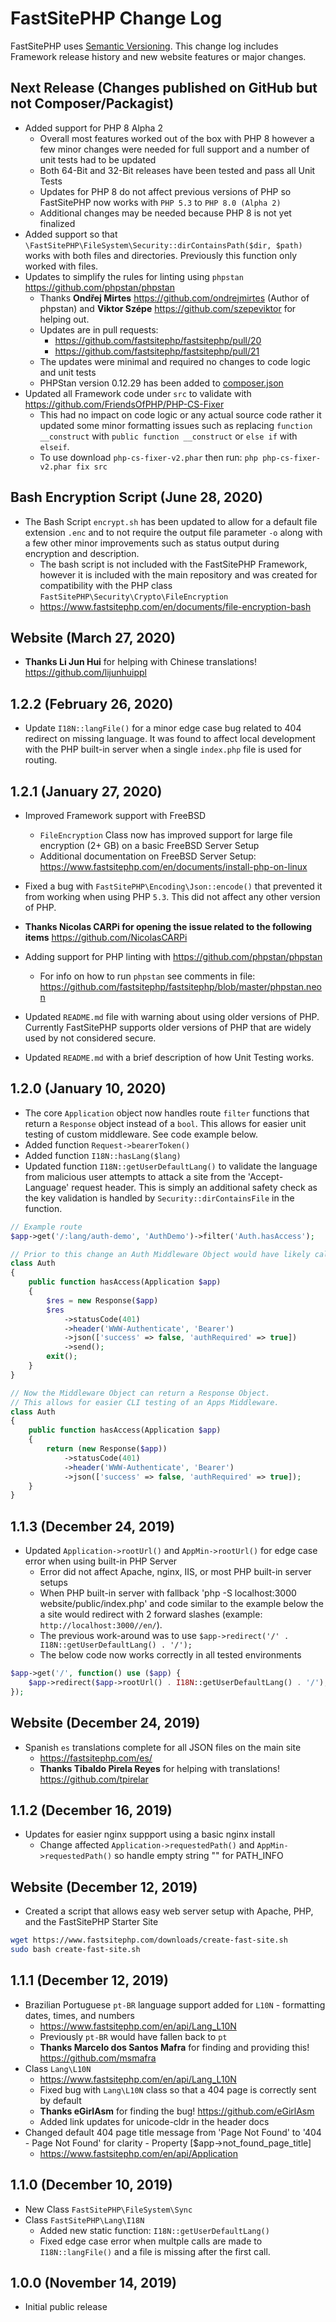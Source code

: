 # FastSitePHP Change Log

FastSitePHP uses [Semantic Versioning](https://docs.npmjs.com/about-semantic-versioning). This change log includes Framework release history and new website features or major changes.

## Next Release (Changes published on GitHub but not Composer/Packagist)

* Added support for PHP 8 Alpha 2
  * Overall most features worked out of the box with PHP 8 however a few minor changes were needed for full support and a number of unit tests had to be updated
  * Both 64-Bit and 32-Bit releases have been tested and pass all Unit Tests
  * Updates for PHP 8 do not affect previous versions of PHP so FastSitePHP now works with `PHP 5.3` to `PHP 8.0 (Alpha 2)`
  * Additional changes may be needed because PHP 8 is not yet finalized
* Added support so that `\FastSitePHP\FileSystem\Security::dirContainsPath($dir, $path)` works with both files and directories. Previously this function only worked with files.
* Updates to simplify the rules for linting using `phpstan` https://github.com/phpstan/phpstan
  * Thanks **Ondřej Mirtes** https://github.com/ondrejmirtes (Author of phpstan) and **Viktor Szépe** https://github.com/szepeviktor for helping out.
  * Updates are in pull requests:
    * https://github.com/fastsitephp/fastsitephp/pull/20
    * https://github.com/fastsitephp/fastsitephp/pull/21
  * The updates were minimal and required no changes to code logic and unit tests
  * PHPStan version 0.12.29 has been added to [composer.json](composer.json)
* Updated all Framework code under `src` to validate with https://github.com/FriendsOfPHP/PHP-CS-Fixer
  * This had no impact on code logic or any actual source code rather it updated some minor formatting issues such as replacing `function __construct` with `public function __construct` or `else if` with `elseif`.
  * To use download `php-cs-fixer-v2.phar` then run: `php php-cs-fixer-v2.phar fix src`

## Bash Encryption Script (June 28, 2020)

* The Bash Script `encrypt.sh` has been updated to allow for a default file extension `.enc` and to not require the output file parameter `-o` along with a few other minor improvements such as status output during encryption and description.
  * The bash script is not included with the FastSitePHP Framework, however it is included with the main repository and was created for compatibility with the PHP class `FastSitePHP\Security\Crypto\FileEncryption`
  * https://www.fastsitephp.com/en/documents/file-encryption-bash

## Website (March 27, 2020)

* **Thanks Li Jun Hui** for helping with Chinese translations! https://github.com/lijunhuippl

## 1.2.2 (February 26, 2020)

* Update `I18N::langFile()` for a minor edge case bug related to 404 redirect on missing language. It was found to affect local development with the PHP built-in server when a single `index.php` file is used for routing.

## 1.2.1 (January 27, 2020)

* Improved Framework support with FreeBSD
  * `FileEncryption` Class now has improved support for large file encryption (2+ GB) on a basic FreeBSD Server Setup
  * Additional documentation on FreeBSD Server Setup: https://www.fastsitephp.com/en/documents/install-php-on-linux
* Fixed a bug with `FastSitePHP\Encoding\Json::encode()` that prevented it from working when using PHP `5.3`. This did not affect any other version of PHP.

* **Thanks Nicolas CARPi for opening the issue related to the following items** https://github.com/NicolasCARPi
* Adding support for PHP linting with https://github.com/phpstan/phpstan
  * For info on how to run `phpstan` see comments in file: https://github.com/fastsitephp/fastsitephp/blob/master/phpstan.neon
* Updated `README.md` file with warning about using older versions of PHP. Currently FastSitePHP supports older versions of PHP that are widely used by not considered secure.
* Updated `README.md` with a brief description of how Unit Testing works.

## 1.2.0 (January 10, 2020)

* The core `Application` object now handles route `filter` functions that return a `Response` object instead of a `bool`. This allows for easier unit testing of custom middleware. See code example below.
* Added function `Request->bearerToken()`
* Added function `I18N::hasLang($lang)`
* Updated function `I18N::getUserDefaultLang()` to validate the language from malicious user attempts to attack a site from the 'Accept-Language' request header. This is simply an additional safety check as the key validation is handled by `Security::dirContainsFile` in the function.

~~~php
// Example route
$app->get('/:lang/auth-demo', 'AuthDemo')->filter('Auth.hasAccess');

// Prior to this change an Auth Middleware Object would have likely called [exit()]
class Auth
{
    public function hasAccess(Application $app)
    {
        $res = new Response($app)
        $res
            ->statusCode(401)
            ->header('WWW-Authenticate', 'Bearer')
            ->json(['success' => false, 'authRequired' => true])
            ->send();
        exit();
    }
}

// Now the Middleware Object can return a Response Object.
// This allows for easier CLI testing of an Apps Middleware.
class Auth
{
    public function hasAccess(Application $app)
    {
        return (new Response($app))
            ->statusCode(401)
            ->header('WWW-Authenticate', 'Bearer')
            ->json(['success' => false, 'authRequired' => true]);
    }
}
~~~

## 1.1.3 (December 24, 2019)

* Updated `Application->rootUrl()` and `AppMin->rootUrl()` for edge case error when using built-in PHP Server
  * Error did not affect Apache, nginx, IIS, or most PHP built-in server setups
  * When PHP built-in server with fallback 'php -S localhost:3000 website/public/index.php' and code similar to the example below the a site would redirect with 2 forward slashes (example: `http://localhost:3000//en/`).
  * The previous work-around was to use `$app->redirect('/' . I18N::getUserDefaultLang() . '/');`
  * The below code now works correctly in all tested environments

~~~php
$app->get('/', function() use ($app) {
    $app->redirect($app->rootUrl() . I18N::getUserDefaultLang() . '/');
});
~~~

## Website (December 24, 2019)

* Spanish `es` translations complete for all JSON files on the main site
  * https://fastsitephp.com/es/
  * **Thanks Tibaldo Pirela Reyes** for helping with translations! https://github.com/tpirelar

## 1.1.2 (December 16, 2019)

* Updates for easier nginx suppport using a basic nginx install
  * Change affected `Application->requestedPath()` and `AppMin->requestedPath()` so handle empty string "" for PATH_INFO

## Website (December 12, 2019)

* Created a script that allows easy web server setup with Apache, PHP, and the FastSitePHP Starter Site

~~~bash
wget https://www.fastsitephp.com/downloads/create-fast-site.sh
sudo bash create-fast-site.sh
~~~

## 1.1.1 (December 12, 2019)

* Brazilian Portuguese `pt-BR` language support added for `L10N` - formatting dates, times, and numbers
  * https://www.fastsitephp.com/en/api/Lang_L10N
  * Previously `pt-BR` would have fallen back to `pt`
  * **Thanks Marcelo dos Santos Mafra** for finding and providing this! https://github.com/msmafra
* Class `Lang\L10N`
  * https://www.fastsitephp.com/en/api/Lang_L10N
  * Fixed bug with `Lang\L10N` class so that a 404 page is correctly sent by default
  * **Thanks eGirlAsm** for finding the bug! https://github.com/eGirlAsm
  * Added link updates for unicode-cldr in the header docs
* Changed default 404 page title message from 'Page Not Found' to '404 - Page Not Found' for clarity - Property [$app->not_found_page_title]
  * https://www.fastsitephp.com/en/api/Application

## 1.1.0 (December 10, 2019)

* New Class `FastSitePHP\FileSystem\Sync`
* Class `FastSitePHP\Lang\I18N` 
  * Added new static function: `I18N::getUserDefaultLang()`
  * Fixed edge case error when multple calls are made to `I18N::langFile()` and a file is missing after the first call.

## 1.0.0 (November 14, 2019)

* Initial public release
